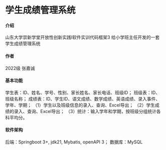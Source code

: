 # 学生成绩管理系统

#### 介绍
山东大学崇新学堂开放性创新实践I软件实训代码框架3
给小学班主任开发的一套学生成绩管理系统

#### 作者
2022级 张嘉诚

#### 基本功能
学生表：ID、姓名、学号、性别、家长姓名、家长电话、班级ID；
班级表：ID、班级名称；
成绩表：ID、学生ID、语文成绩、数学成绩、英语成绩、录入事件、学年、学期；
（1）学生以及班级信息的录入、查询、Excel导出；
（2）学生成绩的录入、查询、Excel导出；
（3）统计：输入学年和学期，按班级分组统计各科平均分。

#### 软件架构
后端：Springboot 3+, jdk21, Mybatis, openAPI 3；
数据库：MySQL
